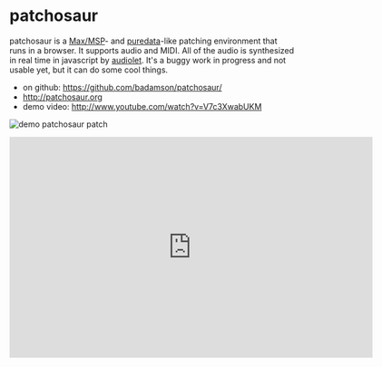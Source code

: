 # patchosaur

patchosaur is a [Max/MSP](http://en.wikipedia.org/wiki/Max_\(software\))- and [puredata](http://en.wikipedia.org/wiki/Pure_Data)-like patching environment that runs in a browser. It supports audio and MIDI. All of the audio is synthesized in real time in javascript by [audiolet](https://github.com/oampo/Audiolet). It's a buggy work in progress and not usable yet, but it can do some cool things.

* on github: https://github.com/badamson/patchosaur/
* http://patchosaur.org
* demo video: http://www.youtube.com/watch?v=V7c3XwabUKM

![demo patchosaur patch](https://github.com/badamson/patchosaur/raw/master/public/img/demo-patch.png)

<iframe id="ytplayer" type="text/html" width="640" height="390" src="http://www.youtube.com/embed/V7c3XwabUKM" frameborder="0"/>

## Installing dependencies to run locally

### Install [node.js](http://nodejs.org/), git, dependencies

*  Mac
  * Install [homebrew](http://mxcl.github.com/homebrew/)
  * Install node and git `brew install node git`
  * Install [npm](http://npmjs.org/): `curl http://npmjs.org/install.sh | sh`
  * ??? Install [rubygems](http://rubygems.org/)
  * Install rake: `gem install rake`

* Ubuntu
  * Install gcc, git, alsa headers: `sudo apt-get install build-essentials git libasound2-dev`
  * Install [node.js](http://nodejs.org/) from source, which I think comes with [npm](http://npmjs.org/).
  * ??? Install [rubygems](http://rubygems.org/)
  * Install rake: `gem install rake`

### Check out patchosaur

Do one of the following:

  * clone mine: `git clone git@github.com:badamson/patchosaur.git`
  * [fork it](https://github.com/badamson/patchosaur/fork) and clone that

Install patchosaur's node.js dependencies:

```
cd patchosaur
npm update # install or update node.js dependencies from package.json
```

### Run it

To start a patchosaur server:

```
rake start
```

Now open Chrome and visit [http://localhost:7777](http://localhost:7777). It might work in Firefox, haven't tried.

To start a local patchosaur server in production mode (js and css all concatted and minified):

```
rake start:production
```

To see a list of other tasks:

```
rake -T
```

## Making Patches

Press 'h' to toggle help. Double click to create a new object or to edit an existing one. To connect an inlet to and outlet, click an outlet (it should pulse), then click the inlet. To move an object, drag it. To create a comment, create an object starting with `c`, like `c "this is a comment"`.

To remove an object or patchcord:

* On a Mac: alt-click on it
* Linux: ctrl-click on it

### Saving

No real document support. After the app loads, the patch `documents/testDoc.json` is loaded. Every time the patch is edited, it is saved to this file. To edit a new document, replace the contents of `documents/testDoc.json` with `[]`. To "save," move the file.

### Audio objects (~ suffix)

Units that have audio inputs or outputs have a tilde suffix (`*~`, `cycle~`). Some of them do not work yet (any with multiple outputs, buffer stuff, callbacks). Most of them are directly wrapped from Audiolet. See the sections "DSP" and "Operators" in the [Audiolet API Documentation](http://oampo.github.com/Audiolet/api.html) for argument and inlet specifications.

For example, in the Audiolet API Documentation, under "DSP", the Lag constructor takes 3 arguments: audiolet, initial value (default 0), and lag time (default 1). The first argument, audiolet, is passed for you. Arguments (initial value, lag time) can be optionally passed as patchosaur arguments: `lag~ 0.5, 0.1`. The inputs in the documentation are value and lag time. You can make patchcord connections to audio inputs from audio outputs, and to audiolet parameters from function inputs.

### Conventions

* object outlets are always called in right to left order, depth first, exactly as in Max or PD.
  * see [Max docs](http://cycling74.com/docs/max5/tutorials/max-tut/basicchapter05.html)
  * see [PD docs](http://crca.ucsd.edu/~msp/Pd_documentation/x2.htm)
* The leftmost inlet is "hot", other inlets do not result in output (with a few exceptions)
* Unlike PD or Max which have space-delimited object arguments, in patchosaur everything after the first space is surrounded by square brackets and parsed as JSON.
  * `route "ten", 11, 12` will instantiate a `route` unit with arguments `["ten", 11, 12]`
  * `route "ten" 11 12` fails to parse
* When a single object outlet is connected to multiple inlets, Max always works right to left. In PD, this isn't the case; you always need a `trigger` or something to guarantee order. Patchosaur works like PD in this regard.
  * That said, `trigger` (or `t` for short) is different from its Max/PD cousins. It is meant only for message ordering, and takes one argument: the number of outlets. It repeats whatever it receives right-to-left from every outlet.
  * `dump` (or `d`) is similar to trigger, but outputs its arguments in right-to-left order whenever it receives any message. `dump true, 4, "hey there"` will have 3 outlets, and when it hears any message in its inlet, will output "hey there" from outlet 2, then 4 from outlet 1, then true from outlet 0.
* `switch`, `route`, `gate` should be identical to Max's.
* A lot of basic Max/pd stuff is missing, but you can use the `cs` unit to define useful objects as coffeescript functions. The number of inlets is the number of arguments the function takes, there is always a single outlet, and the function isn't invoked until it hears something in the "hot" left inlet. `cs "(x, y) -> x + y"` should be identical to `+`. The function argument to `cs` is bound to a new empty object, so you can use `this` to remember stuff: `cs "(b) -> @x = (@x or 0) + 1"` is a basic counter.

### MIDI

MIDI travels over websockets from the patchosaur server. See the `socket.io` unit. This is just a proof of concept for now, but seems to work fine for input.

## Contributing

Play with it, [submit an issue](https://github.com/badamson/patchosaur/issues), [fork it](https://github.com/badamson/patchosaur/fork).

### Writing Units

Units are little programs that can be connected by patchcords. They are all defined [here](https://github.com/badamson/patchosaur/tree/master/assets/js/units), where there are many examples. To add a unit, define a class in the units directory that extends `patchosaur.Unit`, add a `setup` method, and then register it: `patchosaur.units.add MyUnit`.

Units can change model attributes during setup, which will be reflected in the ui view:

* Set the number of inlets: `@objectModel.set numInlets: 3`
* Set the number of outlets: `@objectModel.set numOutlets: 3`
* Set an error (will make the object red in the ui view), which you should also log (`console.error anError`): `@objectModel.set error: "I've made a huge mistake."`
* Set the id of a custom gui (unit adds this to the dom for now, moved and removed by ui view, see [gui units](https://github.com/badamson/patchosaur/tree/master/assets/js/units/gui)): `@objectModel.set customGuiId: id`

They can also expose attributes that do stuff:

* `@inlets = [inletFunc1, inletFunc2]`: an array of functions to be called when something is connected to one of the unit's inlets (mapped by index).
* audiolet nodes to be connected and disconnected (see [audio units](https://github.com/badamson/patchosaur/tree/master/assets/js/units/audio)):
  * `@audioletOutputNodes = [audioletNode1, audioletNode2]`
  * `@audioletInputNodes = [audioletNode1, audioletNode2]`

They should name themselves in a class variable (see [examples](https://github.com/badamson/patchosaur/blob/master/assets/js/units), `@names = ['spigot', 'gate']`).They can read arguments from the model (`@objectModel.get 'unitArgs'`), which is an array. When an object is created, everything before the first space is set as `unitClass`, which is used to look up a unit by name, and everything after is surrounded by square brackets and parsed as JSON. `route 1, 4, 5`'s args become [1, 4, 5], while `route 1 4 5` fails to parse.

#### Documenting units

In addition to setting `names` as a class variable, units can set `tags` and `help`. This doesn't do anything yet, but in the future it will show in help (press 'h' to show, right now just displays a list of units).

#### Writing custom audiolet nodes

* FIXME: write some in coffeescript as examples. SuperCollider's [Leaky Integrator](http://www.ambisonictoolkit.net/Help/Classes/Integrator.html) would be nice to have. [This list of SC3 classes](http://www.ambisonictoolkit.net/Help/Overviews/Classes.html) has a lot of cool stuff.

## Up next

* bugs
* perfomance
* config
* more [control objects](http://cycling74.com/docs/max5/vignettes/thesaurus/thesaurus.html)
* more timing objects
* bang, loadbang
* better help (right now it just displays a list of units)
* more gui objects (number object like Max would be cool)
* docs
* better MIDI, including output
* static site with bootstrapped document (see `rake statify` task, which works except for ajax doc load)
  * deploy to `patchosaur.org/demo` or something
* unit tests
* demo video
* infinite canvas scrolling (maybe click drag, and just move all the objects?)
* recording support: https://github.com/oampo/Audiolet/issues/11#issuecomment-2716776

## Future Ideas

* Document support, save and share patches:
  * stored remotely (save and load to/from github pritave anonymous gists or [google drive](http://code.google.com/p/google-api-javascript-client/wiki/Samples#Drive_API) or something), would be nice for purely static server-less app
  * filesystem, checked into repo (nice for example patches at least)
  * localStorage or load and save from copypastad text
  * have the app access a database, not sure I like this idea
* Static site generation with `wget --mirror`, hosted on gh-pages, so anyone can try it out.
* Max-like subpatcher and abstraction support
* Collaborative patch editing (send model changes over socket.io)
* Undo support (backbone.memento?), would be nice if it worked with browser back button
* Easy patchosaur units in faust would be awesome. [faust](http://faust.grame.fr/) compiles to js, maybe add audiolet architecture files to faust? See [this article](http://faust.grame.fr/index.php/7-news/73-faust-web-art).

## List of current units

Many of these are not working, and the list is probably out of date. The list is copied from the in-app help (press 'h')

* `cycle~`
* `triangle~`
* `saw~`
* `square~`
* `pulse~`
* `noise~`
* `envelope~`
* `adsr~`
* `perc~`
* `bufferplayer~`
* `gain~`
* `pan~`
* `upmixer~`
* `xfade~`
* `linerxfade~`
* `limiter~`
* `biquad~`
* `lpf~`
* `hpf~`
* `bpf~`
* `brf~`
* `apf~`
* `dcblock~`
* `lag~`
* `delay~`
* `fbdelay~`
* `comb~`
* `dampcomb~`
* `reverb~`
* `reverbb~`
* `softclip~`
* `bitcrusher~`
* `amp~`
* `discontinuity~`
* `badvalue~`
* `triggercontrol~`
* `add~`
* `+~`
* `subtract~`
* `-~`
* `multiply~`
* `*~`
* `divide~`
* `/~`
* `modulo~`
* `%~`
* `reciprocal~`
* `muladd~`
* `*+~`
* `tanh~`
* `bdpercsynth~`
* `snarepercsynth~`
* `chpercsynth~`
* `dac~`
* `out~`
* `cs`
* `dump`
* `d`
* `gate`
* `spigot`
* `identity`
* `makenote`
* `cos`
* `random`
* `pow`
* `tan`
* `atan2`
* `floor`
* `log`
* `abs`
* `min`
* `max`
* `ceil`
* `asin`
* `exp`
* `sqrt`
* `atan`
* `sin`
* `round`
* `acos`
* `+`
* `-`
* `/`
* `*`
* `%`
* `&`
* `|`
* `^`
* `~`
* `<<`
* `>>`
* `>>>`
* `==`
* `!=`
* `>`
* `<`
* `>=`
* `<=`
* `&&`
* `and`
* `||`
* `or`
* `!`
* `not`
* `log2`
* `log10`
* `atodb`
* `dbtoa`
* `mtof`
* `ftom`
* `rtanh`
* `metro`
* `metrolite`
* `monovoicer`
* `null`
* `parsenote`
* `print`
* `route`
* `socket.io`
* `switch`
* `trigger`
* `t`
* `checkbox`
* `cb`
* `range`
